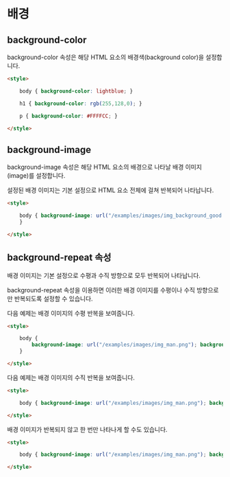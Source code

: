 # 배경

## background-color 

background-color 속성은 해당 HTML 요소의 배경색(background color)을 설정합니다.

```html
<style>

    body { background-color: lightblue; }

    h1 { background-color: rgb(255,128,0); }

    p { background-color: #FFFFCC; }

</style>

```

## background-image 

background-image 속성은 해당 HTML 요소의 배경으로 나타날 배경 이미지(image)를 설정합니다.

설정된 배경 이미지는 기본 설정으로 HTML 요소 전체에 걸쳐 반복되어 나타납니다.

```html
<style>

    body { background-image: url("/examples/images/img_background_good.png"); 
    }

</style>
```

## background-repeat 속성
배경 이미지는 기본 설정으로 수평과 수직 방향으로 모두 반복되어 나타납니다.

background-repeat 속성을 이용하면 이러한 배경 이미지를 수평이나 수직 방향으로만 반복되도록 설정할 수 있습니다.

 

다음 예제는 배경 이미지의 수평 반복을 보여줍니다.

```html
<style>

    body { 
        background-image: url("/examples/images/img_man.png"); background-repeat: repeat-x; 
    }

</style>
```

다음 예제는 배경 이미지의 수직 반복을 보여줍니다.

```html
<style>

    body { background-image: url("/examples/images/img_man.png"); background-repeat: repeat-y; }

</style>
```

배경 이미지가 반복되지 않고 한 번만 나타나게 할 수도 있습니다.

```html
<style>

    body { background-image: url("/examples/images/img_man.png"); background-repeat: no-repeat; }

</style>
```